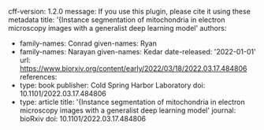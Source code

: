 
cff-version: 1.2.0
message: If you use this plugin, please cite it using these metadata
title: '{Instance segmentation of mitochondria in electron microscopy images with
  a generalist deep learning model'
authors:
- family-names: Conrad
  given-names: Ryan
- family-names: Narayan
  given-names: Kedar
date-released: '2022-01-01'
url: https://www.biorxiv.org/content/early/2022/03/18/2022.03.17.484806
references:
- type: book
  publisher: Cold Spring Harbor Laboratory
  doi: 10.1101/2022.03.17.484806
- type: article
  title: '{Instance segmentation of mitochondria in electron microscopy images with
    a generalist deep learning model'
  journal: bioRxiv
  doi: 10.1101/2022.03.17.484806

